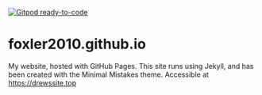 [![Gitpod ready-to-code](https://img.shields.io/badge/Gitpod-ready--to--code-blue?logo=gitpod)](https://gitpod.io/#https://github.com/foxler2010/foxler2010.github.io)

# foxler2010.github.io

My website, hosted with GitHub Pages. This site runs using Jekyll, and has been created with the Minimal Mistakes theme.
Accessible at https://drewssite.top